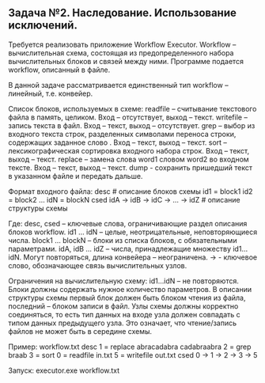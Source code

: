 <h2>Задача №2. Наследование. Использование исключений.</h2>

<a>Требуется реализовать приложение Workflow Executor.</a>
Workflow – вычислительная схема, состоящая из предопределенного набора вычислительных блоков и связей между ними. Программе подается workflow, описанный в файле.

В данной задаче рассматривается единственный тип workflow – линейный, т.е. конвейер.

Список блоков, используемых в схеме:
readfile <filename>  – считывание текстового файла в память, целиком. 
Вход – отсутствует, выход – текст.
writefile <filename> – запись текста в файл.
Вход – текст, выход – отсутствует. 
grep <word> – выбор из входного текста строк, разделенных символами переноса строки, содержащих заданное слово <word>.
Вход – текст, выход – текст. 
sort – лексикографическая сортировка входного набора строк.
Вход – текст, выход – текст.
replace <word1> <word2> – замена слова word1 словом word2 во входном тексте.
Вход – текст, выход – текст.
dump <filename> - сохранить пришедший текст в указанном файле и передать дальше.

Формат входного файла:
desc # описание блоков схемы
id1 = block1
id2 = block2
…
idN = blockN
csed
idA -> idB -> idC -> … -> idZ # описание структуры схемы

Где:
desc, csed – ключевые слова, ограничивающие раздел описания блоков workflow.
id1 … idN – целые, неотрицательные, неповторяющиеся числа.
block1 … blockN – блоки из списка блоков, с обязательными параметрами.
idA, idB … idZ – числа, принадлежащие множеству id1…idN. Могут повторяться, длина конвейера – неограничена.
-> - ключевое слово, обозначающее связь вычислительных узлов.

Ограничения на вычислительную схему:
id1…idN – не повторяются.
Блоки должны содержать нужное количество параметров.
В описании структуры схемы первый блок должен быть блоком чтения из файла, последний – блоком записи в файл.
Узлы схемы должны корректно соединяться, то есть тип данных на входе узла должен совпадать с типом данных предыдущего узла. Это означает, что чтение/запись файлов не может быть в середине схемы.

Пример:
workflow.txt
desc
1 = replace abracadabra cadabraabra
2 = grep braab
3 = sort
0 = readfile in.txt
5 = writefile out.txt
csed
0 -> 1 -> 2 -> 3 -> 5

Запуск:
executor.exe workflow.txt
